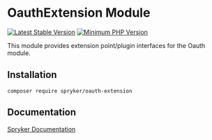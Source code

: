 # OauthExtension Module
[![Latest Stable Version](https://poser.pugx.org/spryker/oauth-extension/v/stable.svg)](https://packagist.org/packages/spryker/oauth-extension)
[![Minimum PHP Version](https://img.shields.io/badge/php-%3E%3D%208.0-8892BF.svg)](https://php.net/)

This module provides extension point/plugin interfaces for the Oauth module.

## Installation

```
composer require spryker/oauth-extension
```

## Documentation

[Spryker Documentation](https://docs.spryker.com)
